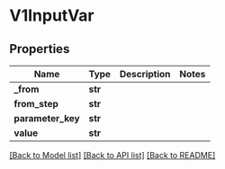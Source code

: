 # V1InputVar

## Properties
Name | Type | Description | Notes
------------ | ------------- | ------------- | -------------
**_from** | **str** |  | 
**from_step** | **str** |  | 
**parameter_key** | **str** |  | 
**value** | **str** |  | 

[[Back to Model list]](../vela-client/README.md#documentation-for-models) [[Back to API list]](../vela-client/README.md#documentation-for-api-endpoints) [[Back to README]](../vela-client/README.md)

